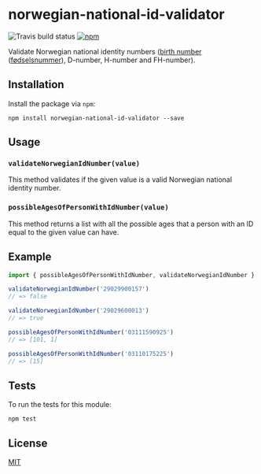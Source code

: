# norwegian-national-id-validator

![Travis build status](https://travis-ci.org/mikaello/norwegian-national-id-validator.svg?branch=master)
[![npm](https://img.shields.io/npm/v/norwegian-national-id-validator.svg?style=flat-square)](https://www.npmjs.com/package/norwegian-national-id-validator)

Validate Norwegian national identity numbers ([birth number](https://en.wikipedia.org/wiki/National_identification_number#Norway) ([fødselsnummer](https://no.wikipedia.org/wiki/F%C3%B8dselsnummer)), D-number, H-number and FH-number).

## Installation

Install the package via `npm`:
```
npm install norwegian-national-id-validator --save
```


## Usage

### `validateNorwegianIdNumber(value)`
This method validates if the given value is a valid Norwegian national identity number.

### `possibleAgesOfPersonWithIdNumber(value)`
This method returns a list with all the possible ages that a person with an ID equal to the given value can have.

## Example

```js
import { possibleAgesOfPersonWithIdNumber, validateNorwegianIdNumber } from 'norwegian-national-id-validator'

validateNorwegianIdNumber('29029900157')
// => false

validateNorwegianIdNumber('29029600013')
// => true

possibleAgesOfPersonWithIdNumber('03111590925')
// => [101, 1]

possibleAgesOfPersonWithIdNumber('03110175225')
// => [15]
```

## Tests

To run the tests for this module:

```
npm test
```


## License

[MIT](LICENSE)
